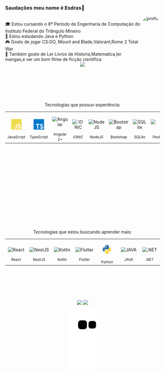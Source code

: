 ### Saudações meu nome é Esdras👋

<img align="right" alt="profile" height="150" style="border-radius:50px;"
    src="https://avatars.cloudflare.steamstatic.com/e2d404d5d088fede8788d1df9c7297048b40b1a2_full.jpg? width=960&height=564">
<div style="display: inline_block;">
<br>
🎓 Estou cursando o 8º Período de Engenharia de Computação do 
Instituto Federal do Triângulo Mineiro

<br>
🌱 Estou estudando Java e Python

<br>
🎮 Gosto de jogar CS:GO, Mount and Blade,Valorant,Rome 2 Total War

<br>
🎨 Também gosto de Ler Livros de Historia,Matematica,ler mangas,e ver um bom filme de ficção cientifica
<div align="center">
       <a href="https://www.instagram.com/esdras_sdo/" target="_blank"><img
            src="https://img.shields.io/badge/-Instagram-%23E4405F?style=for-the-badge&logo=instagram&logoColor=white"
            target="_blank"></a>
</div>

    

<br>
<br>

##
<br>
<br>

<div style="display: inline_block; margin-bottom: 14em;" align="center">
<p>Tecnologias que possuo experiência:</p>

<div>
  <table>
  <tr style="width=100%">
  <td align="center" width="120px">
  <p>
      <img align="center" alt="JS" height="35" width="auto"
          src="https://raw.githubusercontent.com/devicons/devicon/master/icons/javascript/javascript-plain.svg">
  </p>
  <small>JavaScript</small>
  </td>


  <td align="center" width="120px">
  <p>
      <img align="center" alt="TS" height="35" width="auto"
          src="https://raw.githubusercontent.com/devicons/devicon/master/icons/typescript/typescript-plain.svg">
  </p>
  <small>TypeScript</small>
  </td>


  <td align="center" width="120px">
    <p>
        <img align="center" alt="Angular" height="35" width="auto"
            src="https://cdn.jsdelivr.net/gh/devicons/devicon/icons/angularjs/angularjs-original.svg">
    </p>
    <small>Angular 2+</small>
  </td>


  <td align="center" width="120px">
    <p>
        <img align="center" alt="IONIC" height="35" width="auto"
            src="https://cdn.jsdelivr.net/gh/devicons/devicon/icons/ionic/ionic-original.svg">
    </p>
    <small>IONIC</small>
  </td>


  <td align="center" width="120px">
    <p>
        <img align="center" alt="NodeJS" height="35" width="auto"
            src="https://cdn.jsdelivr.net/gh/devicons/devicon/icons/nodejs/nodejs-original.svg">
    </p>
    <small>NodeJS</small>
  </td>


  <td align="center" width="120px">
    <p>
        <img align="center" alt="Bootstrap" height="35" width="auto"
            src="https://cdn.jsdelivr.net/gh/devicons/devicon/icons/bootstrap/bootstrap-original.svg">
    </p>
    <small>Bootstrap</small>
  </td>
  

  <td align="center" width="120px">
    <p>
        <img align="center" alt="SQLite" height="50" width="auto"
            src="https://cdn.jsdelivr.net/gh/devicons/devicon/icons/sqlite/sqlite-original.svg">
    </p>
    <small>SQLite</small>
  </td>
      
  <td align="center" width="120px">
  <p>
    <img align="center" alt="PostgreSQL" height="50" width="auto" style="color:white"
        src="https://cdn.jsdelivr.net/gh/devicons/devicon/icons/postgresql/postgresql-original.svg">
  </p>
  <small>PostgreSQL</small>
  </tr>

  </td>

  </table>
</div>
</div>


<br>
<br>
<div style="display: inline_block; margin-top: 50px;" align="center">

<p>Tecnologias que estou buscando aprender mais:</p>

  <table>
  <tr style="width=100%">


  <td align="center" width="120px">
  <p>
    <img align="center" alt="React" height="50" width="auto"
    src="https://cdn.jsdelivr.net/gh/devicons/devicon/icons/react/react-original.svg" />
  </p>
  <small>React</small>
  </td>
  

  <td align="center" width="120px">
  <p>
    <img align="center" alt="NestJS" height="50" width="auto"
    src="https://cdn.jsdelivr.net/gh/devicons/devicon/icons/nestjs/nestjs-plain.svg" />
  </p>
  <small>NestJS</small>
  </td>
  


  <td align="center" width="120px">
    <p>
  <img align="center" alt="Kotlin" height="35" width="auto"
      src="https://cdn.jsdelivr.net/gh/devicons/devicon/icons/kotlin/kotlin-original.svg">
    </p>
    <small>Kotlin</small>
  </td>


  <td align="center" width="120px">
    <p>
  <img align="center" alt="Flutter" height="35" width="auto"
      src="https://cdn.jsdelivr.net/gh/devicons/devicon/icons/flutter/flutter-original.svg">
    </p>
    <small>Flutter</small>
  </td>


  <td align="center" width="120px">
    <p>
  <img align="center" alt="Python" height="35" width="auto"
      src="https://raw.githubusercontent.com/devicons/devicon/master/icons/python/python-original.svg">
    </p>
    <small>Python</small>
  </td>

  

  <td align="center" width="120px">
    <p>
        <img align="center" alt="JAVA" height="50" width="auto"
            src="https://cdn.jsdelivr.net/gh/devicons/devicon/icons/java/java-original.svg">
    </p>
    <small>JAVA</small>
  </td>
  

  <td align="center" width="120px">
    <p>
        <img align="center" alt=".NET" height="50" width="auto"
            src="https://cdn.jsdelivr.net/gh/devicons/devicon/icons/dotnetcore/dotnetcore-original.svg">
    </p>
    <small>.NET</small>
  </td>

  </tr>

  </table>
</div>

<br>
<br>

##

<br>
<br>
<div align="center">
    <a href="https://github.com/EsdrasSantosDV"> </a>
    <img height="160em"
        src="https://github-readme-stats.vercel.app/api?username=EsdrasSantosDV&show_icons=true&theme=dracula&include_all_commits=true&count_private=true" />
    <img height="160em"
        src="https://github-readme-stats.vercel.app/api/top-langs/?username=EsdrasSantosDV&layout=compact&langs_count=10&theme=dracula" />

  <br>

  ![Snake animation](https://github.com/EsdrasSantosDV/EsdrasSantosDV/blob/output/github-contribution-grid-snake.svg)
</div>
